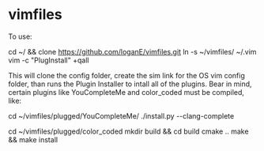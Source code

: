 # vimfiles
To use:

cd ~/ && clone https://github.com/loganE/vimfiles.git
ln -s ~/vimfiles/ ~/.vim
vim -c "PlugInstall" +qall

This will clone the config folder, create the sim link for the OS vim config folder, than runs the Plugin Installer to intall all of the plugins. Bear in mind, certain plugins like YouCompleteMe and color_coded must be compiled, like:

cd ~/vimfiles/plugged/YouCompleteMe/
./install.py --clang-complete

cd ~/vimfiles/plugged/color_coded
mkdir build && cd build
cmake ..
make && make install
